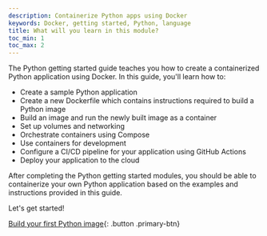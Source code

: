 ```yaml
---
description: Containerize Python apps using Docker
keywords: Docker, getting started, Python, language
title: What will you learn in this module?
toc_min: 1
toc_max: 2
---
```


The Python getting started guide teaches you how to create a containerized Python application using Docker. In this guide, you'll learn how to:

* Create a sample Python application
* Create a new Dockerfile which contains instructions required to build a Python image
* Build an image and run the newly built image as a container
* Set up volumes and networking
* Orchestrate containers using Compose
* Use containers for development
* Configure a CI/CD pipeline for your application using GitHub Actions
* Deploy your application to the cloud

After completing the Python getting started modules, you should be able to containerize your own Python application based on the examples and instructions provided in this guide.

Let's get started!

[Build your first Python image](build-images.md){: .button .primary-btn}
